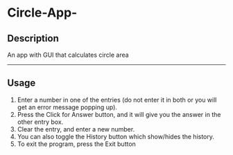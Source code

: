 # Circle-App-

## Description
An app with GUI that calculates circle area

---

## Usage
1. Enter a number in one of the entries (do not enter it in both or you will get an error message popping up).
2. Press the Click for Answer button, and it will give you the answer in the other entry box.
3. Clear the entry, and enter a new number.
4. You can also toggle  the History button which show/hides the history.
5. To exit the program, press the Exit button
